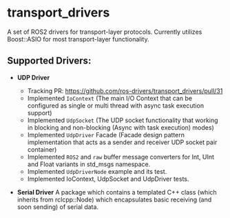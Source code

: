 # transport_drivers

A set of ROS2 drivers for transport-layer protocols. Currently utilizes Boost::ASIO for most transport-layer functionality.

## Supported Drivers:

* **UDP Driver**
    * Tracking PR: https://github.com/ros-drivers/transport_drivers/pull/31
    * Implemented `IoContext` (The main I/O Context that can be configured as single or multi thread with async task execution support)
    * Implemented `UdpSocket` (The UDP socket functionality that working in blocking and non-blocking (Async with task execution) modes)
    * Implemented `UdpDriver` Facade (Facade design pattern implementation that acts as a sender and receiver UDP socket pair container)
    * Implemented `ROS2` and `raw` buffer message converters for Int, UInt and Float variants in std_msgs namespace.
    * Implemented `UdpDriverNode` example and its test.
    * Implemented IoContext, UdpSocket and UdpDriver tests.
    
* **Serial Driver**
A package which contains a templated C++ class (which inherits from rclcpp::Node) which encapsulates basic receiving (and soon sending) of serial data.